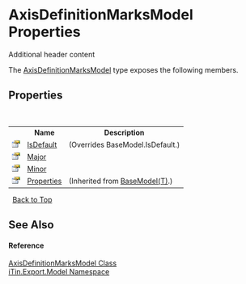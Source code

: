 # AxisDefinitionMarksModel Properties
Additional header content 

The <a href="204ab025-3345-14c1-3c0e-0bb5036ebdc4">AxisDefinitionMarksModel</a> type exposes the following members.


## Properties
&nbsp;<table><tr><th></th><th>Name</th><th>Description</th></tr><tr><td>![Public property](media/pubproperty.gif "Public property")</td><td><a href="201d0a71-1b6a-ebd3-8ffc-4b652ba466bb">IsDefault</a></td><td> (Overrides BaseModel.IsDefault.)</td></tr><tr><td>![Public property](media/pubproperty.gif "Public property")</td><td><a href="86aaf586-77d0-fbed-36ec-10f28dc9af4d">Major</a></td><td /></tr><tr><td>![Public property](media/pubproperty.gif "Public property")</td><td><a href="e803b061-4705-b879-a46c-99384bda6e0e">Minor</a></td><td /></tr><tr><td>![Public property](media/pubproperty.gif "Public property")</td><td><a href="7e88785e-5670-4515-defa-d3f60ae16111">Properties</a></td><td> (Inherited from <a href="6632f561-4175-f1f2-939c-ac8b10159529">BaseModel(T)</a>.)</td></tr></table>&nbsp;
<a href="#axisdefinitionmarksmodel-properties">Back to Top</a>

## See Also


#### Reference
<a href="204ab025-3345-14c1-3c0e-0bb5036ebdc4">AxisDefinitionMarksModel Class</a><br /><a href="ef57ffcc-e95e-b212-5a46-9aa6f5a3511f">iTin.Export.Model Namespace</a><br />